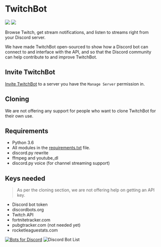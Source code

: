 # TwitchBot

![](https://discordbots.org/api/widget/servers/375805687529209857.svg)
![](https://discordbots.org/api/widget/lib/375805687529209857.svg)

Browse Twitch, get stream notifications, and listen to streams right from your Discord server.

We have made TwitchBot open-sourced to show how a Discord bot can connect to and interface with the API, and so that the Discord community can help contribute to and improve TwitchBot.

## Invite TwitchBot

[Invite TwitchBot](https://discordapp.com/oauth2/authorize?client_id=375805687529209857&permissions=8&scope=bot)
to a server you have the `Manage Server` permission in.

## Cloning

We are not offering any support for people who want to clone TwitchBot for their own use.

## Requirements

 - Python 3.6
 - All modules in the [requirements.txt](https://github.com/devakira/twitchbot/blob/master/requirements.txt) file.
 - discord.py rewrite
 - ffmpeg and youtube_dl
 - discord.py voice (for channel streaming support)

## Keys needed

> As per the cloning section, we are not offering help on getting an API key.

 - Discord bot token
 - discordbots.org
 - Twitch API
 - fortnitetracker.com
 - pubgtracker.com (not needed yet)
 - rocketleaguestats.com

[![Bots for Discord](https://botsfordiscord.com/api/bot/375805687529209857/widget?theme=dark)](https://botsfordiscord.com/bots/375805687529209857)
![Discord Bot List](https://discordbotlist.com/bots/375805687529209857/widget)
